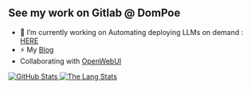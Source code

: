 ## See my work on Gitlab @ DomPoe

- 🔭 I’m currently working on Automating deploying LLMs on demand : [HERE](https://github.com/DomPolizzi/Auto-llm-infra)
- ⚡ My [Blog](https://dompolizzi.github.io/)
- Collaborating with [OpenWebUI](https://github.com/open-webui/open-webui)

<a href="https://github.com/DomPolizzi/DomPolizzi">
  <img align="top" src="https://github-readme-stats.vercel.app/api?username=DomPolizzi&hide=contribs&count_private=true&theme=tokyonight&show_icons=true" alt=" GitHub Stats" />
</a>

<a href="https://github.com/DomPolizzi/DomPolizzi">
  <img align="top" src="https://github-readme-stats.vercel.app/api/top-langs/?username=DomPolizzi&count_private=true&theme=tokyonight&show_icons=true&hide=css&layout=compact&card_width=270" alt="The Lang Stats" />
</a>
